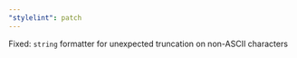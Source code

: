 ```yaml
---
"stylelint": patch
---
```


Fixed: `string` formatter for unexpected truncation on non-ASCII characters
